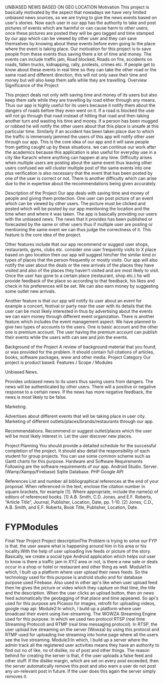 


UNBIASED NEWS BASED ON GEO LOCATION
Motivation 
This project is basically motivated by the aspect that nowadays we have very limited unbiased news sources, so we are trying to give the news events based on user's stories. Now each user in our app has the authority to take and post pictures of events which are harmful or can cause harm to other users, once these pictures are posted they will be geo tagged and time stamped by our app which can be viewed by other user and they can save themselves by knowing about these events before even going to the place where the  event is taking place. Our motivation for this project is to save people from these events thus saving there a lot of time and money. The events can include traffic jam, Road blocked, Roads on fire, accidents on roads, fallen trucks, kidnapping, rally, protests, crimes etc. If people get to know about these events in real time so they can take the other road or the same road and different direction, this will not only save their time and money but will also keep them safe while they are travelling.
Overview
Significance of the Project

This project deals not only with saving time and money of its users but also keep them safe while they are travelling by road either through any means. Thus our app is highly useful for its users because it notify them about the dangers of roads before they even went on it. If a road is blocked the user will not go through that road instead of hitting that road and then taking another turn and wasting his time and money. If a person has been mugged or robbed he will notify the other users about that this place is unsafe at this particular time. Similarly if an accident has been taken place due to which the traffic is immensely jammed the users of this app will notify other user through our app. This is the core idea of our app and it will save people from getting caught up by these situations. we can continue our work after the academics because this application is also useful for everyday use in a city like Karachi where anything can happen at any time.  Difficulty arises when multiple users are posting about the same event thus leaving other users confused we will cluster multiple post of the same events into one plus verification is also necessary that the event that has been posted by one of the user is correct or not. There is another difficulty which can arise due to the in expertise about the recommendations being given accurately. 

Description of the Project 
Our app deals with saving time and money of people and giving them protection. One user can post picture of an event which can be viewed by other users. The picture must be clicked and posted which will be posted by our app mentioning the location and the time when and where it was taken. The app is basically providing our users with the unbiased news. The news that it provides has been published or forecasted by the same or other users thus if multiple user are posting or mentioning the same event we can thus judge the correctness of it.  This feature is the core idea of the project.

Other features include that our app recommend or suggest user shops, restaurants, gyms, clubs etc. consider one user frequently visits to X place based on geo location then our app will suggest him/her the similar kind or types of places that the person frequently or mostly visits. Our app will also notify the user about the deals or the new arrivals of the places they have visited and also of the places they haven’t visited and are most likely to visit. Once the user has gone to a certain place (restaurant, shop etc.) he will provide feedback of the place so according to that feedback, his likes and check in his preferences will be set. We can also earn money by suggesting some outlet new arrivals. 

Another feature is that our app will notify its user about an event for example a concert, festival or party near the user with its details that the user can be most likely interested in thus by advertising about the events we can earn money through different event organization. There is another feature which includes the event management aspect. We have planned to give two types of accounts to the users. One is basic account and the other one is premium account. The user having the premium account can publish their events while the users with can see and join the events.

Background of the Project
A review of background material that you found, or was provided for the problem. It should contain full citations of articles, books, software packages, www and other media.
Project Category
Our project is product based.
Features / Scope / Modules

Unbiased News.

Provides unbiased news to its users thus saving users from dangers.
The news will be authenticated by other users. There will a positive or negative response to a certain news. If the news has more negative feedback, the news is most likely to be false.



Marketing.

Advertises about different events that will be taking place in user city.
Marketing of different outlets/places/brands/restaurants through our app.


Recommendations.
Recommend or suggest outlet/places which the user will be most likely interest in.
Let the user discover new places.



Project Planning
You should provide a detailed schedule for the successful completion of the project. It should also detail the responsibility of each student for group projects. You can use some common scheme such as Gantt charts for this purpose.
Hardware and Software Requirements
Following are the software requirements of our app.
Android Studio.
Server. (Wamp/Xampp/Firebase)
Sqlite Database.
PHP
Google API

References
List and number all bibliographical references at the end of your proposal. When referenced in the text, enclose the citation number in square brackets, for example [1]. Where appropriate, include the name(s) of editors of referenced books.
[1] A.B. Smith, C.D. Jones, and E.F. Roberts, “Article Title”, Journal, Publisher, Location, Date, pp. 1-10.
[2] Jones, C.D., A.B. Smith, and E.F. Roberts, Book Title, Publisher, Location, Date.



# FYPModules
Final Year Project
Project descriptionThe Problem is trying to solve our FYP is that, the user aware what is happening around him in his area or his locality.With the help of user uploading live feeds or picture of the story. Basically, we create a social type Android application which helps out user to know is there a traffic jam in XYZ area or not, is there a new sale or deals occur in a shop or hotel or restaurant and other thing as well.
Module1:In which, I built up a platform where user upload their news feeds. So the technology used for this purpose is android studio and for database purpose used Firebase. Also used in other api's like when user upload feed then he gives the picture or video which they capture on that time, the title and the description. When the user clicks an upload button, then on news feed automatically the geotagging of that place and time appeared. So api's used for this purpose are Picasso for images, retrofit for uploading videos, google map api.
Module2:In which, I build up a platform where user broadcast their event using live-streaming. The WOWZA Streaming Engine used for this purpose. In which we used two protocol RTSP (real time Streaming Protocol) and RTMP (real time messaging protocol). In RTSP, the user upload live streaming on the server (Wowza) by using this protocol and RTMP used for uploading live streaming into home page where all the users see the live streaming. 
Module3:In which, I build up a server where the admin track all the registered user activities means they have an authority to find out no of like, no of dislike, no of post and other things. The reason behind for creating the server is that, if the user uploads a false feed and other stuff. If the dislike margin, which are set on every post exceeded, then the server automatically remove this post and also warn a user do not post any un-relevant post in future. If the user does this again the server simply removes it.
